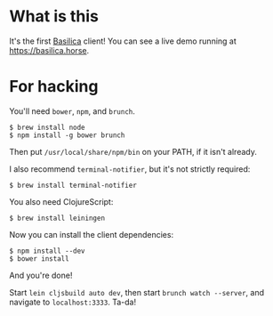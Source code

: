 # What is this

It's the first [Basilica](https://github.com/ianthehenry/basilica) client! You can see a live demo running at https://basilica.horse.

# For hacking

You'll need `bower`, `npm`, and `brunch`.

    $ brew install node
    $ npm install -g bower brunch

Then put `/usr/local/share/npm/bin` on your PATH, if it isn't already.

I also recommend `terminal-notifier`, but it's not strictly required:

    $ brew install terminal-notifier

You also need ClojureScript:

    $ brew install leiningen

Now you can install the client dependencies:

    $ npm install --dev
    $ bower install

And you're done!

Start `lein cljsbuild auto dev`, then start `brunch watch --server`, and navigate to `localhost:3333`. Ta-da!
